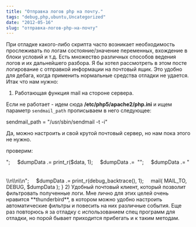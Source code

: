 ```yaml
---
title: "Отправка логов php на почту."
tags: "debug,php,ubuntu,Uncategorized"
date: "2012-05-16"
slug: "отправка-логов-php-на-почту"
---
```


При отладке какого-либо скрипта часто возникает необходимость прослеживать по логам состояние/значение переменных, вхождение в блоки условий и т.д. Есть множество различных способов ведения логов и их дальнейшего разбора. Я бы хотел рассмотреть в этом посте логирование с отправкой информации на почтовый ящик. Это удобно для дебага, когда применить нормальные средства отладки не удается. Итак что нам нужно:

1) Работающая функция mail на стороне сервера.

Если не работает - идем сюда **/etc/php5/apache2/php.ini** и ищем параметр `sendmail_path` прописываем в него следующее:

sendmail_path = "/usr/sbin/sendmail -t -i"

Да, можно настроить и свой крутой почтовый сервер, но нам пока этого не нужно.

проверим:

<?php mail('somewhere@somemail.com', 'hi', 'your mail works');

Дальше можно накидать свою функцию, которая будет логировать все что мы ее подадим в качестве параметра, что типа:

function mylog( $data )
{
    $dumpData = "\\n";
    $dumpData .=  "<pre>";
    $dumpData .= print_r($data, 1);
    $dumpData .=  "</pre>";
    $dumpData .= "<br/><br/><br/>\\n\\n\\n";
    $dumpData .= print_r(debug_backtrace(), 1);
    mail( MAIL_TO, DEBUG, $dumpData );
}

2) Удобный почтовый клиент, который позволит фильтровать полученные логи.

Мне лично для этих целей очень нравится **thunderbird**, в котором можно удобно настроить автоматические фильтры и повесить на них различные события.

Еще раз повторюсь я за отладку с использованием спец программ для отладки, но порой бывает приходится прибегать и к таким методам.
